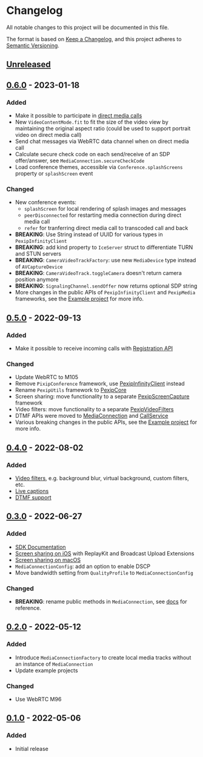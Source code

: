 # Changelog

All notable changes to this project will be documented in this file.

The format is based on [Keep a Changelog](https://keepachangelog.com/en/1.0.0/), and this project
adheres to [Semantic Versioning](https://semver.org/spec/v2.0.0.html).

## [Unreleased]

## [0.6.0] - 2023-01-18

### Added

- Make it possible to participate in [direct media calls](https://pexip.github.io/pexip-swift-sdk/sdk/documentation/pexipswiftsdk/directmedia)
- New `VideoContentMode.fit` to fit the size of the video view by maintaining the original aspect ratio (could be used to support portrait video on direct media call)
- Send chat messages via WebRTC data channel when on direct media call 
- Calculate secure check code on each send/receive of an SDP offer/answer, see `MediaConnection.secureCheckCode`
- Load conference themes, accessible via `Conference.splashScreens` property or `splashScreen` event

### Changed
- New conference events:
  - `splashScreen` for local rendering of splash images and messages 
  - `peerDisconnected` for restarting media connection during direct media call
  - `refer` for tranferring direct media call to transcoded call and back
- **BREAKING**: Use String instead of UUID for various types in `PexipInfinityClient`
- **BREAKING**: add kind property to `IceServer` struct to differentiate TURN and STUN servers
- **BREAKING**: `CameraVideoTrackFactory`: use new `MediaDevice` type instead of `AVCaptureDevice`
- **BREAKING**: `CameraVideoTrack.toggleCamera` doesn't return camera position anymore
- **BREAKING**: `SignalingChannel.sendOffer` now returns optional SDP string
- More changes in the public APIs of `PexipInfinityClient` and `PexipMedia` frameworks, see the [Example project](https://github.com/pexip/pexip-swift-sdk/tree/main/Examples/Conference) for more info. 

## [0.5.0] - 2022-09-13

### Added

- Make it possible to receive incoming calls with [Registration API](https://pexip.github.io/pexip-swift-sdk/sdk/documentation/pexipswiftsdk/registration)

### Changed
- Update WebRTC to M105
- Remove `PixipConference` framework, use [PexipInfinityClient](https://pexip.github.io/pexip-swift-sdk/frameworks/ios/PexipInfinityClient/documentation/pexipinfinityclient/) instead
- Rename `PexipUtils` framework to [PexipCore](https://pexip.github.io/pexip-swift-sdk/frameworks/ios/PexipCore/documentation/pexipcore/)
- Screen sharing: move functionality to a separate [PexipScreenCapture](https://pexip.github.io/pexip-swift-sdk/frameworks/ios/PexipScreenCapture/documentation/pexipscreencapture/) framework
- Video filters: move functionality to a separate [PexipVideoFilters](https://pexip.github.io/pexip-swift-sdk/frameworks/ios/PexipVideoFilters/documentation/pexipvideofilters/)
- DTMF APIs were moved to [MediaConnection](https://pexip.github.io/pexip-swift-sdk/frameworks/ios/PexipMedia/documentation/pexipmedia/mediaconnection/dtmf(signals:)) and [CallService](https://pexip.github.io/pexip-swift-sdk/frameworks/ios/PexipInfinityClient/documentation/pexipinfinityclient/callservice/dtmf(signals:token:))
- Various breaking changes in the public APIs, see the [Example project](https://github.com/pexip/pexip-swift-sdk/tree/main/Examples/Conference) for more info. 

## [0.4.0] - 2022-08-02

### Added

- [Video filters](https://pexip.github.io/pexip-swift-sdk/sdk/documentation/pexipswiftsdk/videofilters), e.g. background blur, virtual background, custom filters, etc.
- [Live captions](https://pexip.github.io/pexip-swift-sdk/sdk/documentation/pexipswiftsdk/livecaptions)
- [DTMF support](https://pexip.github.io/pexip-swift-sdk/frameworks/ios/PexipConference/documentation/pexipconference/conference/dtmf(signals:))

## [0.3.0] - 2022-06-27

### Added

- [SDK Documentation](https://pexip.github.io/pexip-swift-sdk)
- [Screen sharing on iOS](https://pexip.github.io/pexip-swift-sdk/sdk/documentation/pexipswiftsdk/iosscreensharing) with ReplayKit and Broadcast Upload Extensions
- [Screen sharing on macOS](https://pexip.github.io/pexip-swift-sdk/sdk/documentation/pexipswiftsdk/macosscreensharing)
- `MediaConnectionConfig`: add an option to enable DSCP
- Move bandwidth setting from `QualityProfile` to `MediaConnectionConfig`

### Changed

- **BREAKING**: rename public methods in `MediaConnection`, see [docs](https://pexip.github.io/pexip-swift-sdk/frameworks/ios/PexipMedia/documentation/pexipmedia/mediaconnection) for reference.

## [0.2.0] - 2022-05-12

### Added

- Introduce `MediaConnectionFactory` to create local media tracks without an instance of `MediaConnection`
- Update example projects

### Changed

- Use WebRTC M96

## [0.1.0] - 2022-05-06

### Added

- Initial release

[Unreleased]: https://github.com/pexip/pexip-swift-sdk/compare/0.6.0...HEAD
[0.6.0]: https://github.com/pexip/pexip-swift-sdk/releases/tag/0.6.0
[0.5.0]: https://github.com/pexip/pexip-swift-sdk/releases/tag/0.5.0
[0.4.0]: https://github.com/pexip/pexip-swift-sdk/releases/tag/0.4.0
[0.3.0]: https://github.com/pexip/pexip-swift-sdk/releases/tag/0.3.0
[0.2.0]: https://github.com/pexip/pexip-swift-sdk/releases/tag/0.2.0
[0.1.0]: https://github.com/pexip/pexip-swift-sdk/releases/tag/0.1.0